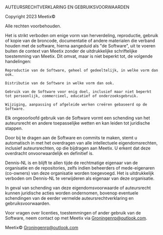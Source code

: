 

AUTEURSRECHTVERKLARING EN GEBRUIKSVOORWAARDEN

Copyright 2023 Meetix©

Alle rechten voorbehouden.

Het is strikt verboden om enige vorm van herverdeling, reproductie, gebruik of kopie van de broncode, documentatie of andere materialen die verband houden met de software, hierna aangeduid als "de Software", uit te voeren buiten de context van Meetix zonder de uitdrukkelijke schriftelijke toestemming van Meetix. Dit omvat, maar is niet beperkt tot, de volgende handelingen:

    Reproductie van de Software, geheel of gedeeltelijk, in welke vorm dan ook.

    Distributie van de Software in welke vorm dan ook.

    Gebruik van de Software voor enig doel, inclusief maar niet beperkt tot persoonlijk, commercieel, educatief of onderzoeksgebruik.

    Wijziging, aanpassing of afgeleide werken creëren gebaseerd op de Software.

Elk ongeoorloofd gebruik van de Software vormt een schending van het auteursrecht en andere toepasselijke wetten en kan leiden tot juridische stappen.

Door bij te dragen aan de Software en commits te maken, stemt u automatisch in met het overdragen van alle intellectuele eigendomsrechten, inclusief auteursrechten, op die bijdragen aan Meetix. U erkent dat deze overdracht onvoorwaardelijk en definitief is.

Dennis-NL is en blijft te allen tijde de rechtmatige eigenaar van de organisatie en de repositories, zelfs indien beheerders of mede-eigenaren (co-owners) van deze organisatie worden toegevoegd. Het is uitdrukkelijk verboden om Dennis-NL te verwijderen als eigenaar van deze organisatie.

In geval van schending van deze eigendomsvoorwaarde of auteursrecht kunnen juridische acties worden ondernomen, bovenop eventuele schendingen van de eerder vermelde auteursrechtverklaring en gebruiksvoorwaarden.

Voor vragen over licenties, toestemmingen of ander gebruik van de Software, neem contact op met Meetix via Groningenrp@outlook.com.

Meetix© Groningenrp@outlook.com
